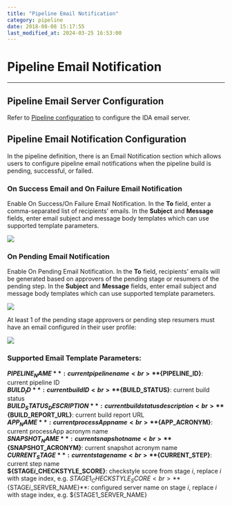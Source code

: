 ```yaml
---
title: "Pipeline Email Notification"
category: pipeline
date: 2018-08-08 15:17:55
last_modified_at: 2024-03-25 16:53:00
---
```


# Pipeline Email Notification
***

## Pipeline Email Server Configuration

Refer to [Pipeline configuration](../administration/administration-settings-configuration.html#pipeline-configuration) to configure the IDA email server.

## Pipeline Email Notification Configuration

In the pipeline definition, there is an Email Notification section which allows users to configure pipeline email notifications when the pipeline build is pending, successful, or failed.

### On Success Email and On Failure Email Notification

Enable On Success/On Failure Email Notification. In the **To** field, enter a comma-separated list of recipients' emails. In the **Subject** and **Message** fields, enter email subject and message body templates which can use supported template parameters.

![][pipeline_email_notification_success_failure]

### On Pending Email Notification

Enable On Pending Email Notification. In the **To** field, recipients' emails will be generated based on approvers of the pending stage or resumers of the pending step. In the **Subject** and **Message** fields, enter email subject and message body templates which can use supported template parameters.

![][pipeline_email_notification_pending]

At least 1 of the pending stage approvers or pending step resumers must have an email configured in their user profile:

![][pipeline_email_notification_user_profile]

### Supported Email Template Parameters:

**${PIPELINE_NAME}**: current pipeline name
<br>
**${PIPELINE_ID}**: current pipeline ID
<br>
**${BUILD_ID}**: current build ID
<br>
**${BUILD_STATUS}**: current build status
<br>
**${BUILD_STATUS_DESCRIPTION}**: current build status description
<br>
**${BUILD_REPORT_URL}**: current build report URL
<br>
**${APP_NAME}**: current processApp name
<br>
**${APP_ACRONYM}**: current processApp acronym name
<br>
**${SNAPSHOT_NAME}**: current snapshot name
<br>
**${SNAPSHOT_ACRONYM}**: current snapshot acronym name
<br>
**${CURRENT_STAGE}**: current stage name
<br>
**${CURRENT_STEP}**: current step name
<br>
**${STAGE*i*_CHECKSTYLE_SCORE}**: checkstyle score from stage *i*, replace *i* with stage index, e.g. ${STAGE1_CHECKSTYLE_SCORE}
<br>
**${STAGE*i*_SERVER_NAME}**: configured server name on stage *i*, replace *i* with stage index, e.g. ${STAGE1_SERVER_NAME}
<br>


[pipeline_email_notification_success_failure]: ../images/pipeline/pipeline_email_notification_success_failure.png
[pipeline_email_notification_pending]: ../images/pipeline/pipeline_email_notification_pending.png
[pipeline_email_notification_user_profile]: ../images/pipeline/pipeline_email_notification_user_profile.png
